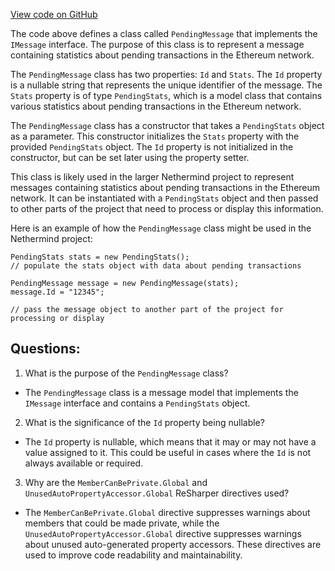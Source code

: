 [View code on GitHub](https://github.com/NethermindEth/nethermind/src/Nethermind/Nethermind.EthStats/Messages/PendingMessage.cs)

The code above defines a class called `PendingMessage` that implements the `IMessage` interface. The purpose of this class is to represent a message containing statistics about pending transactions in the Ethereum network. 

The `PendingMessage` class has two properties: `Id` and `Stats`. The `Id` property is a nullable string that represents the unique identifier of the message. The `Stats` property is of type `PendingStats`, which is a model class that contains various statistics about pending transactions in the Ethereum network. 

The `PendingMessage` class has a constructor that takes a `PendingStats` object as a parameter. This constructor initializes the `Stats` property with the provided `PendingStats` object. The `Id` property is not initialized in the constructor, but can be set later using the property setter. 

This class is likely used in the larger Nethermind project to represent messages containing statistics about pending transactions in the Ethereum network. It can be instantiated with a `PendingStats` object and then passed to other parts of the project that need to process or display this information. 

Here is an example of how the `PendingMessage` class might be used in the Nethermind project:

```
PendingStats stats = new PendingStats();
// populate the stats object with data about pending transactions

PendingMessage message = new PendingMessage(stats);
message.Id = "12345";

// pass the message object to another part of the project for processing or display
```
## Questions: 
 1. What is the purpose of the `PendingMessage` class?
- The `PendingMessage` class is a message model that implements the `IMessage` interface and contains a `PendingStats` object.

2. What is the significance of the `Id` property being nullable?
- The `Id` property is nullable, which means that it may or may not have a value assigned to it. This could be useful in cases where the `Id` is not always available or required.

3. Why are the `MemberCanBePrivate.Global` and `UnusedAutoPropertyAccessor.Global` ReSharper directives used?
- The `MemberCanBePrivate.Global` directive suppresses warnings about members that could be made private, while the `UnusedAutoPropertyAccessor.Global` directive suppresses warnings about unused auto-generated property accessors. These directives are used to improve code readability and maintainability.